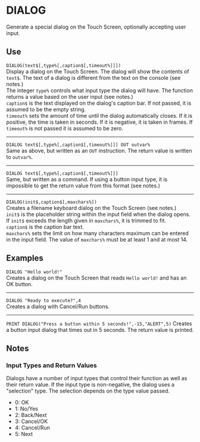 # DIALOG #
Generate a special dialog on the Touch Screen, optionally accepting user input.

## Use ##
`DIALOG(text$[,type%[,caption$[,timeout%]]])`  
Display a dialog on the Touch Screen. The dialog will show the contents of `text$`.
The text of a dialog is different from the text on the console (see notes.)  
The integer `type%` controls what input type the dialog will have.
The function returns a value based on the user input (see notes.)  
`caption$` is the text displayed on the dialog's caption bar. If not passed,
it is assumed to be the empty string.  
`timeout%` sets the amount of time until the dialog automatically closes.
If it is positive, the time is taken in seconds. If it is negative, it is taken in frames.
If `timeout%` is not passed it is assumed to be zero.
- - -
`DIALOG text$[,type%[,caption$[,timeout%]]] OUT outvar%`  
Same as above, but written as an `OUT` instruction. The return value is written to `outvar%`.
- - -
`DIALOG text$[,type%[,caption$[,timeout%]]]`  
Same, but written as a command. If using a button input type, 
it is impossible to get the return value from this format (see notes.)
- - -
`DIALOG(init$,caption$[,maxchars%])`  
Creates a filename keyboard dialog on the Touch Screen (see notes.)  
`init$` is the placeholder string within the input field when the dialog opens.
If `init$` exceeds the length given in `maxchars%`, it is trimmed to fit.  
`caption$` is the caption bar text.  
`maxchars%` sets the limit on how many characters maximum can be entered in the input field.
The value of `maxchars%` must be at least 1 and at most 14.

## Examples ##
`DIALOG "Hello world!"`  
Creates a dialog on the Touch Screen that reads `Hello world!` and has an OK button.
- - -
`DIALOG "Ready to execute?",4`  
Creates a dialog with Cancel/Run buttons.
- - -
`PRINT DIALOG("Press a button within 5 seconds!",-15,"ALERT",5)`
Creates a button input dialog that times out in 5 seconds. The return value is printed.

## Notes ##
### Input Types and Return Values ###
Dialogs have a number of input types that control their function as well as their return value.
If the input type is non-negative, the dialog uses a "selection" type. The selection depends on the type value passed.
- 0: OK
- 1: No/Yes
- 2: Back/Next
- 3: Cancel/OK
- 4: Cancel/Run
- 5: Next

